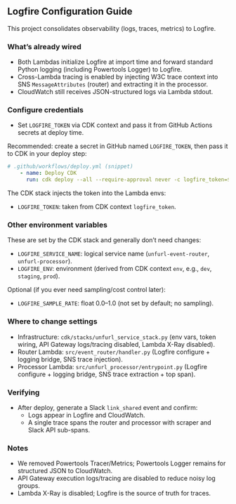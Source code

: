 ## Logfire Configuration Guide

This project consolidates observability (logs, traces, metrics) to Logfire.

### What’s already wired
- Both Lambdas initialize Logfire at import time and forward standard Python logging (including Powertools Logger) to Logfire.
- Cross-Lambda tracing is enabled by injecting W3C trace context into SNS `MessageAttributes` (router) and extracting it in the processor.
- CloudWatch still receives JSON-structured logs via Lambda stdout.

### Configure credentials
- Set `LOGFIRE_TOKEN` via CDK context and pass it from GitHub Actions secrets at deploy time.

Recommended: create a secret in GitHub named `LOGFIRE_TOKEN`, then pass it to CDK in your deploy step:

```yaml
# .github/workflows/deploy.yml (snippet)
    - name: Deploy CDK
      run: cdk deploy --all --require-approval never -c logfire_token=${{ secrets.LOGFIRE_TOKEN }}
```

The CDK stack injects the token into the Lambda envs:
- `LOGFIRE_TOKEN`: taken from CDK context `logfire_token`.

### Other environment variables
These are set by the CDK stack and generally don’t need changes:
- `LOGFIRE_SERVICE_NAME`: logical service name (`unfurl-event-router`, `unfurl-processor`).
- `LOGFIRE_ENV`: environment (derived from CDK context `env`, e.g., `dev`, `staging`, `prod`).

Optional (if you ever need sampling/cost control later):
- `LOGFIRE_SAMPLE_RATE`: float 0.0–1.0 (not set by default; no sampling).

### Where to change settings
- Infrastructure: `cdk/stacks/unfurl_service_stack.py` (env vars, token wiring, API Gateway logs/tracing disabled, Lambda X-Ray disabled).
- Router Lambda: `src/event_router/handler.py` (Logfire configure + logging bridge, SNS trace injection).
- Processor Lambda: `src/unfurl_processor/entrypoint.py` (Logfire configure + logging bridge, SNS trace extraction + top span).

### Verifying
- After deploy, generate a Slack `link_shared` event and confirm:
  - Logs appear in Logfire and CloudWatch.
  - A single trace spans the router and processor with scraper and Slack API sub-spans.

### Notes
- We removed Powertools Tracer/Metrics; Powertools Logger remains for structured JSON to CloudWatch.
- API Gateway execution logs/tracing are disabled to reduce noisy log groups.
- Lambda X-Ray is disabled; Logfire is the source of truth for traces.


